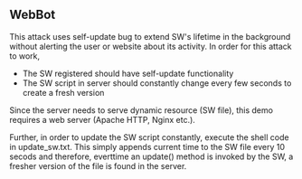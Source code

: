<h2>WebBot</h2>

This attack uses self-update bug to extend SW's lifetime in the background without alerting the user or website about its activity. In order for this attack to work, 

<ul>
  <li>The SW registered should have self-update functionality</li>
  <li>The SW script in server should constantly change every few seconds to create a fresh version</li>
</ul>

Since the server needs to serve dynamic resource (SW file), this demo requires a web server (Apache HTTP, Nginx etc.). 

Further, in order to update the SW script constantly, execute the shell code in update_sw.txt. This simply appends current time to the SW file every 10 secods and therefore, everttime an update() method is invoked by the SW, a fresher version of the file is found in the server.
